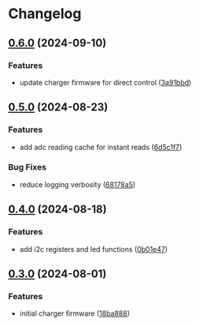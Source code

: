 # Changelog

## [0.6.0](https://github.com/mikesmitty/power-manifold/compare/charger-module-firmware-v0.5.0...charger-module-firmware-v0.6.0) (2024-09-10)


### Features

* update charger firmware for direct control ([3a91bbd](https://github.com/mikesmitty/power-manifold/commit/3a91bbd409cc3db423d2de4696927b5bc40629b4))

## [0.5.0](https://github.com/mikesmitty/power-manifold/compare/charger-module-firmware-v0.4.0...charger-module-firmware-v0.5.0) (2024-08-23)


### Features

* add adc reading cache for instant reads ([6d5c1f7](https://github.com/mikesmitty/power-manifold/commit/6d5c1f70831743ac66498cc9b01453e50adf55c9))


### Bug Fixes

* reduce logging verbosity ([68178a5](https://github.com/mikesmitty/power-manifold/commit/68178a5f561cc292b9639494e3d139653bb51584))

## [0.4.0](https://github.com/mikesmitty/power-manifold/compare/charger-module-firmware-v0.3.0...charger-module-firmware-v0.4.0) (2024-08-18)


### Features

* add i2c registers and led functions ([0b01e47](https://github.com/mikesmitty/power-manifold/commit/0b01e478f39c8fec470629f8161a12b9826dd197))

## [0.3.0](https://github.com/mikesmitty/power-manifold/compare/charger-module-firmware-v0.2.0...charger-module-firmware-v0.3.0) (2024-08-01)


### Features

* initial charger firmware ([18ba888](https://github.com/mikesmitty/power-manifold/commit/18ba8886614f9ae0a21056d95de54454faf95615))
